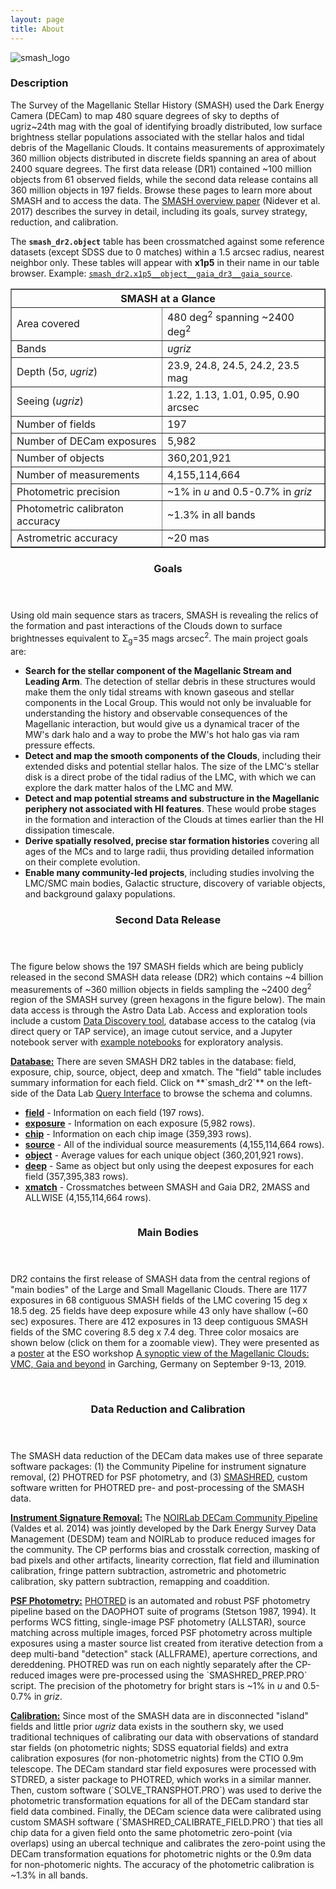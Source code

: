 ```yaml
---
layout: page
title: About
---
```


![smash_logo](../assets/smash_logo.png "SMASH logo")

### Description

The Survey of the Magellanic Stellar History (SMASH) used the Dark Energy Camera (DECam) to map 480 square degrees of sky to depths of ugriz~24th mag with the goal of identifying broadly distributed, low surface brightness stellar populations associated with the stellar halos and tidal debris of the Magellanic Clouds. It contains measurements of approximately 360 million objects distributed in discrete fields spanning an area of about 2400 square degrees. The first data release (DR1) contained ~100 million objects from 61 observed fields, while the second data release contains all 360 million objects in 197 fields. Browse these pages to learn more about SMASH and to access the data. The [SMASH overview paper](https://ui.adsabs.harvard.edu/abs/2017AJ....154..199N/abstract) (Nidever et al. 2017) describes the survey in detail, including its goals, survey strategy, reduction, and calibration.

The **`smash_dr2.object`** table has been crossmatched against some reference datasets (except SDSS due to 0 matches) within a 1.5 arcsec radius, nearest neighbor only. These tables will appear with **x1p5** in their name in our table browser. Example: [`smash_dr2.x1p5__object__gaia_dr3__gaia_source`](https://datalab.noirlab.edu/query.php?name=smash_dr2.x1p5__object__gaia_dr3__gaia_source).

<div class="dlpage">
    <table border=1>
        <tr><th colspan="2"><b>SMASH at a Glance</b></th></tr>
        <tr><td>Area covered</td><td>480 deg<sup>2</sup> spanning ~2400 deg<sup>2</sup></td></tr>
        <tr><td>Bands</td><td><i>ugriz</i></td></tr>
        <tr><td>Depth (5&sigma;, <i>ugriz</i>)</td><td>23.9, 24.8, 24.5, 24.2, 23.5 mag</td></tr>
        <tr><td>Seeing (<i>ugriz</i>)</td><td>1.22, 1.13, 1.01, 0.95, 0.90 arcsec</td></tr>
        <tr><td>Number of fields</td><td>197</td></tr>
        <tr><td>Number of DECam exposures</td><td>5,982</td></tr>
        <tr><td>Number of objects</td><td>360,201,921</td></tr>
        <tr><td>Number of measurements</td><td>4,155,114,664</td></tr>
        <tr><td>Photometric precision</td><td>~1% in <i>u</i> and 0.5-0.7% in <i>griz</i></td></tr>
        <tr><td>Photometric calibraton accuracy</td><td>~1.3% in all bands</td></tr>
        <tr><td>Astrometric accuracy</td><td>~20 mas</td></tr>
        </table>
    </div>

<a name="Goals"></a>
<header>
                <h3>Goals</h3>
</header>

Using old main sequence stars as tracers, SMASH is revealing the relics of the formation and past
interactions of the Clouds down to surface brightnesses equivalent to &Sigma;<sub>g</sub>=35
mags arcsec<sup>2</sup>. The main project goals are:
<ul>
    <li><b>Search for the stellar component of the Magellanic Stream and Leading Arm</b>.
The detection of stellar debris in these structures would make them the only
tidal streams with known gaseous and stellar components in the Local Group.
This would not only be invaluable for understanding the history and observable
consequences of the Magellanic interaction, but would give us a dynamical tracer
of the MW's dark halo and a way to probe the MW's hot halo gas via ram pressure effects.</li>
    <li><b>Detect and map the smooth components of the Clouds</b>, including their extended
disks and potential stellar halos.  The size of the LMC's stellar disk is a direct
probe of the tidal radius of the LMC, with which we can explore the dark matter
halos of the LMC and MW.</li>
    <li><b>Detect and map potential streams and substructure in the Magellanic periphery
not associated with HI features</b>.  These would probe stages in the formation and
interaction of the Clouds at times earlier than the HI dissipation timescale.</li>
    <li><b>Derive spatially resolved, precise star formation histories</b> covering all ages
of the MCs and to large radii, thus providing detailed information on their
complete evolution.</li>
    <li><b>Enable many community-led projects</b>, including studies involving the LMC/SMC
main bodies, Galactic structure, discovery of variable objects, and background
galaxy populations.</li>
</ul>

<a name="SecondDataRelease"></a>
<header>
    <h3>Second Data Release</h3>
</header>

The figure below shows the 197 SMASH fields which
are being publicly released in the second SMASH data release (DR2) which
contains ~4 billion measurements of ~360 million
objects in fields sampling the ~2400 deg<sup>2</sup> region of the
SMASH survey (green hexagons in the figure below).  The main data access is through
the Astro Data Lab.  Access and
exploration tools include a custom <a href="https://datalab.noirlab.edu/discovery.php">Data Discovery tool</a>,
database access to the catalog (via direct query or TAP service), an image cutout service, and a Jupyter notebook server with
<a href="https://datalab.noirlab.edu/analysis.php">example notebooks</a> for exploratory analysis.
<p></p>
<p></p>
<b><u>Database:</u></b> There are seven SMASH DR2 tables in the database: field, exposure, chip, source, object,
deep and xmatch.  The "field" table
includes summary information for each field. Click on  **`smash_dr2`** on the left-side of the Data Lab
<a href="https://datalab.noirlab.edu/query.php">Query Interface</a> to browse the schema and columns.
<ul>
    <li><b><a href="https://datalab.noirlab.edu/query.php?name=smash_dr2.field">field</a></b> - Information on each field (197 rows).</li>
    <li><b><a href="https://datalab.noirlab.edu/query.php?name=smash_dr2.exposure">exposure</a></b> - Information on each exposure (5,982 rows).</li>
    <li><b><a href="https://datalab.noirlab.edu/query.php?name=smash_dr2.chip">chip</a></b> - Information on each chip image (359,393 rows).</li>
    <li><b><a href="https://datalab.noirlab.edu/query.php?name=smash_dr2.source">source</a></b> - All of the individual source measurements (4,155,114,664 rows).</li>
    <li><b><a href="https://datalab.noirlab.edu/query.php?name=smash_dr2.object">object</a></b> - Average values for each unique object (360,201,921 rows).</li>
    <li><b><a href="https://datalab.noirlab.edu/query.php?name=smash_dr2.deep">deep</a></b> - Same as object but only using the deepest exposures for each field (357,395,383 rows).</li>
    <li><b><a href="https://datalab.noirlab.edu/query.php?name=smash_dr2.xmatch">xmatch</a></b> - Crossmatches between SMASH and Gaia DR2, 2MASS and ALLWISE (4,155,114,664 rows).</li>
</ul>

<span class="image featured"><img src="../assets/smash_map_dr2.jpg" alt=""/></span>

<a name="MainBodies"></a>
<header>
        <h3>Main Bodies</h3>
</header>

DR2 contains the first release of SMASH data from the central regions of "main bodies" of the Large and Small
Magellanic Clouds.  There are 1177 exposures in 68 contiguous SMASH fields of the LMC covering 15 deg x 18.5 deg.  25 fields
have deep exposure while 43 only have shallow (~60 sec) exposures.  There are 412 exposures in 13 deep contiguous SMASH
fields of the SMC covering 8.5 deg x 7.4 deg. Three color mosaics are shown below (click on them for a zoomable view).
They were presented as a <a href="../assets/smash_poster.jpg">poster</a> at the ESO workshop
<a href="https://www.eso.org/sci/meetings/2019/magellanic_clouds.html">A synoptic view of the Magellanic Clouds:
    VMC, Gaia and beyond</a> in Garching, Germany on September 9-13, 2019.
            <p></p>

<span class="image featured"><a href="../assets/smash_lmc_small.jpg"><img src="../assets/smash_lmc_small.jpg" alt=""/></a></span>
<span class="image featured"><a href="../assets/smash_smc_small.jpg"><img src="../assets/smash_smc_small.jpg" alt=""/></a></span>

<a name="DataReduction"></a>
<header>
    <h3>Data Reduction and Calibration</h3>
</header>

The SMASH data reduction of the DECam data makes use of three separate software packages: (1) the Community
Pipeline for instrument signature removal, (2) PHOTRED
for PSF photometry, and (3) <a href="https://github.com/dnidever/SMASHRED">SMASHRED</a>, custom software
written for PHOTRED pre- and post-processing of the SMASH data.
<p></p>
<b><u>Instrument Signature Removal:</u></b>
The <a href="https://noirlab.edu/science/sites/default/files/media/archives/presentations/scipresentation0163-en.pdf">NOIRLab DECam Community Pipeline</a>
(Valdes et al. 2014) was jointly developed by the Dark Energy Survey Data Management (DESDM) team and NOIRLab
to produce reduced images for the community.  The CP performs bias and crosstalk correction, masking of bad pixels
and other artifacts, linearity correction, flat field and illumination calibration, fringe pattern subtraction,
astrometric and photometric calibration, sky pattern subtraction, remapping and coaddition.
<p></p>
<b><u>PSF Photometry:</u></b> <a href="https://github.com/dnidever/PHOTRED">PHOTRED</a> is an automated and
robust PSF photometry pipeline based on the DAOPHOT suite of programs (Stetson 1987, 1994).
It performs WCS fitting, single-image PSF photometry (ALLSTAR), source matching across
multiple images, forced PSF photometry across multiple exposures using a master source list created from iterative
detection from a deep multi-band "detection" stack (ALLFRAME), aperture corrections, and dereddening. PHOTRED
was run on each nightly separately after the CP-reduced images were pre-processed using the `SMASHRED_PREP.PRO` script.
The precision of the photometry for bright stars is ~1% in <i>u</i> and 0.5-0.7% in <i>griz</i>.
<p></p>
<b><u>Calibration:</u></b>
Since most of the SMASH data are in disconnected "island" fields and little prior <i>ugriz</i> data exists in the
southern sky, we used traditional techniques of calibrating our data with observations of standard star fields
(on photometric nights; SDSS equatorial fields) and extra calibration exposures (for non-photometric nights)
from the CTIO 0.9m telescope.
The DECam standard star field exposures were processed with STDRED, a sister package to PHOTRED, which works in
a similar manner.  Then, custom software (`SOLVE_TRANSPHOT.PRO`) was used to derive the photometric transformation
equations for all of the DECam standard star field data combined.  Finally, the DECam science data were calibrated
using custom SMASH software (`SMASHRED_CALIBRATE_FIELD.PRO`) that ties all chip data for a given field onto the same
photometric zero-point (via overlaps) using an ubercal technique and calibrates the zero-point using the
DECam transformation equations for photometric nights or the 0.9m data for non-photomeric nights.
The accuracy of the photometric calibration is ~1.3% in all bands.